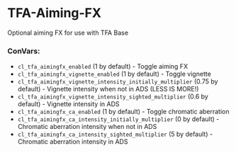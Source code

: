 # TFA-Aiming-FX
Optional aiming FX for use with TFA Base

### ConVars:
- `cl_tfa_aimingfx_enabled` (1 by default) - Toggle aiming FX
- `cl_tfa_aimingfx_vignette_enabled` (1 by default) - Toggle vignette
- `cl_tfa_aimingfx_vignette_intensity_initially_multiplier` (0.75 by default) - Vignette intensity when not in ADS (LESS IS MORE!)
- `cl_tfa_aimingfx_vignette_intensity_sighted_multiplier` (0.6 by default) - Vignette intensity in ADS
- `cl_tfa_aimingfx_ca_enabled` (1 by default) - Toggle chromatic aberration
- `cl_tfa_aimingfx_ca_intensity_initially_multiplier` (0 by default) - Chromatic aberration intensity when not in ADS
- `cl_tfa_aimingfx_ca_intensity_sighted_multiplier` (5 by default) - Chromatic aberration intensity in ADS
